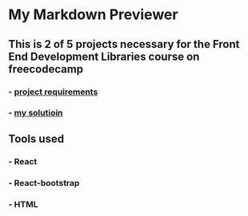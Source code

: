 # My Markdown Previewer

## This is 2 of 5 projects necessary for the Front End Development Libraries course on freecodecamp

### - [project requirements](https://www.freecodecamp.org/learn/front-end-development-libraries/front-end-development-libraries-projects/build-a-markdown-previewer) 
### - [my solutioin](https://rataysh.github.io/BuildMarkdownPreviewer/)

## Tools used
### - React
### - React-bootstrap
### - HTML
